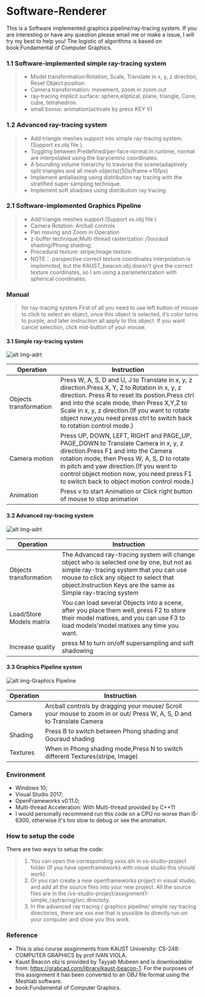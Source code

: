 # Software-Renderer
 This is a Software implemented graphics pipeline/ray-tracing system.
 If you are interesting or have any question please email me or make a issue, I will try my best to help you!
 The logistic of algorithms is based on book:Fundamental of Computer Graphics. 
 
### 1.1 Software-implemented simple ray-tracing system  
> + Model transformation:Rotation, Scale, Translate in x, y, z direction, Reset Object position
> + Camera transformation: movement, zoom in zoom out
> + ray-tracing implicit surface: sphere,eliptical, plane, triangle, Cone, cube, tetrahedron.
> + small bonus: animation(activate by press KEY V)

### 1.2 Advanced ray-tracing system  
> + Add triangle meshes support into simple ray-tracing system.(Support  xx.obj file )
> + Toggling between Predefined/per-face normal.In runtime, normal are interpolated using the barycentric coordinates.
> + A bounding volume hierarchy to traverse the scene(adaptively split triangles and all mesh objects)(50s/frame->15fps)
> + Implement antialiasing using distribution ray tracing with the stratified super sampling technique.
> + Implement soft shadows using distribution ray tracing
  
### 2.1 Software-implemented Graphics Pipeline
> + Add triangle meshes support.(Support  xx.obj file )
> + Camera Rotation: Arcball controls
> + Pan moving and Zoom in Operation
> + z-buffer technique;Multi-thread rasterization ;Gouraud shading/Phong shading;
> + Procedural texture: stripe;Image texture.
> + NOTE： perspective correct texture coordinates interpolation is implemnted, but the KAUST_beacon.obj doesn't give the correct texture coordinates, so I am using a parameterization with spherical coordinates.  
### Manual
> for  ray-tracing system First of all you need to use left button of mouse to click to select an object, once this object is selected, it’s color turns to purple, and later instruction all apply to this object. If you want cancel selection, click mid-button of your mouse. 
#### 3.1 Simple ray-tracing system
![alt img-adrt](image/adrt.png)

|Operation  | Instruction  | 
| -----| ----- |
| Objects transformation | Press W, A, S, D and U, J to Translate in x, y, z direction.Press X, Y, Z to Rotation in x, y, z direction. Press R to reset its postion.Press ctrl and into the scale mode, then Press X,Y,Z to Scale in x, y, z direction.(If you want to rotate object now,you need press ctrl to switch back to rotation control mode.)|
|Camera motion |  Press UP, DOWN, LEFT, RIGHT and PAGE_UP, PAGE_DOWN to Translate Camera in x, y, z direction.Press F1 and into the Camera rotation mode, then Press W, A, S, D to rotate in pitch and yaw direction.(If you want to control object motion now, you need press F1 to switch back to object motion control mode.)    |
| Animation  |Press v to start Animation or Click right button of mouse to stop animation  |
#### 3.2 Advanced ray-tracing system
![alt img-adrt](image/mmexport1608450429775.jpg)

|Operation  | Instruction  | 
| -----| ----- |
|Objects transformation|The Advanced ray-tracing system will change object who is selected one by one, but not as  simple ray-tracing system that you can use mouse to click any object to select that object.Instruction Keys are the same as Simple ray-tracing system|  
| Load/Store 	Models matrix| You can load several Objects into a scene, after you place them well, press F2 to store their model matixes, and you can use F3 to load models'model matixes any time you want. |
| Increase quality| press M to turn on/off supersampling and soft shadowing |
#### 3.3 Graphics Pipeline system
![alt img-Graphics Pipeline](image/kaustbecon.png)

|Operation  | Instruction  | 
 | -----| ----- |
 |Camera |  Arcball controls by dragging your mouse/ Scroll your mouse to zoom in or out/ Press W, A, S, D and to Translate Camera|
 | Shading|Press B to switch between Phong shading and Gouraud shading| 
 | Textures| When in Phong shading mode,Press N to switch different Textures(stripe, Image)| 
 
### Environment 
- Windows 10;
- Visual Studio 2017;
- OpenFrameworks v0.11.0;
- Multi-thread Acceleration: With Multi-thread provided by C++11
- I would personally recommend run this code on a CPU no worse than i5-6300, otherwise it's too slow to debug or see the animation.
### How to setup the code
There are two ways to setup the code:
> 1. You can open the corresponding xxxx.sln in vs-studio-project folder (If you have openframeworks with visual studio this should work).
> 2. Or you can create a new openframeworks project in visual studio, and add all the source files into your new project. All the source files are in the /vs-studio-project/assignment1-simple_raytracing/src directoty. 
> 3. In the advanced ray tracing / graphics pipeline/ simple  ray tracing directories, there are xxx.exe that is possible to directly run on your computer and show you this work.  

### Reference  
- This is also course assginments from KAUST University: CS-248: COMPUTER GRAPHICS  by prof IVAN VIOLA.
- Kaust Beacon obj is provided by Tayyab Mubeen and is downloadable from: https://grabcad.com/library/kaust-beacon-1. For the purposes of this assignment it has been converted to an OBJ file format using the Meshlab software.
- book:Fundamental of Computer Graphics.

